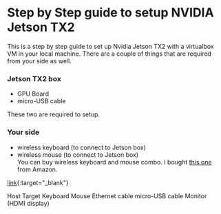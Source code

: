 # Step by Step guide to setup NVIDIA Jetson TX2 

This is a step by step guide to set up Nvidia Jetson TX2 with a virtualbox VM in your local machine. There are a couple of things that are required from your side as well. 

### Jetson TX2 box 

- GPU Board
- micro-USB cable 

These two are required to setup. 

### Your side

- wireless keyboard (to connect to Jetson box)
- wireless mouse (to connect to Jetson box)  
You can buy wireless keyboard and mouse combo. I bought <a href="https://www.amazon.com/gp/product/B079JLY5M5/ref=oh_aui_detailpage_o00_s00?ie=UTF8&psc=1" target="_blank">this one</a> from Amazon. 

[link](https://www.amazon.com/gp/product/B079JLY5M5/ref=oh_aui_detailpage_o00_s00?ie=UTF8&psc=1){:target="_blank"}

Host
Target
Keyboard
Mouse
Ethernet cable 
micro-USB cable 
Monitor (HDMI display) 


